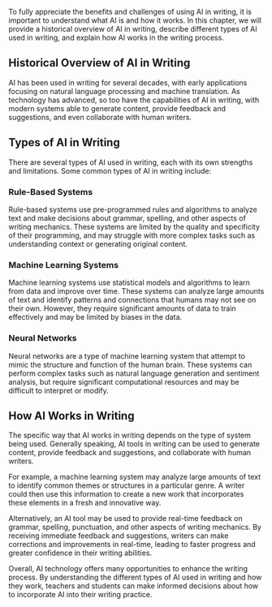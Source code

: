 

To fully appreciate the benefits and challenges of using AI in writing, it is important to understand what AI is and how it works. In this chapter, we will provide a historical overview of AI in writing, describe different types of AI used in writing, and explain how AI works in the writing process.

Historical Overview of AI in Writing
------------------------------------

AI has been used in writing for several decades, with early applications focusing on natural language processing and machine translation. As technology has advanced, so too have the capabilities of AI in writing, with modern systems able to generate content, provide feedback and suggestions, and even collaborate with human writers.

Types of AI in Writing
----------------------

There are several types of AI used in writing, each with its own strengths and limitations. Some common types of AI in writing include:

### Rule-Based Systems

Rule-based systems use pre-programmed rules and algorithms to analyze text and make decisions about grammar, spelling, and other aspects of writing mechanics. These systems are limited by the quality and specificity of their programming, and may struggle with more complex tasks such as understanding context or generating original content.

### Machine Learning Systems

Machine learning systems use statistical models and algorithms to learn from data and improve over time. These systems can analyze large amounts of text and identify patterns and connections that humans may not see on their own. However, they require significant amounts of data to train effectively and may be limited by biases in the data.

### Neural Networks

Neural networks are a type of machine learning system that attempt to mimic the structure and function of the human brain. These systems can perform complex tasks such as natural language generation and sentiment analysis, but require significant computational resources and may be difficult to interpret or modify.

How AI Works in Writing
-----------------------

The specific way that AI works in writing depends on the type of system being used. Generally speaking, AI tools in writing can be used to generate content, provide feedback and suggestions, and collaborate with human writers.

For example, a machine learning system may analyze large amounts of text to identify common themes or structures in a particular genre. A writer could then use this information to create a new work that incorporates these elements in a fresh and innovative way.

Alternatively, an AI tool may be used to provide real-time feedback on grammar, spelling, punctuation, and other aspects of writing mechanics. By receiving immediate feedback and suggestions, writers can make corrections and improvements in real-time, leading to faster progress and greater confidence in their writing abilities.

Overall, AI technology offers many opportunities to enhance the writing process. By understanding the different types of AI used in writing and how they work, teachers and students can make informed decisions about how to incorporate AI into their writing practice.
